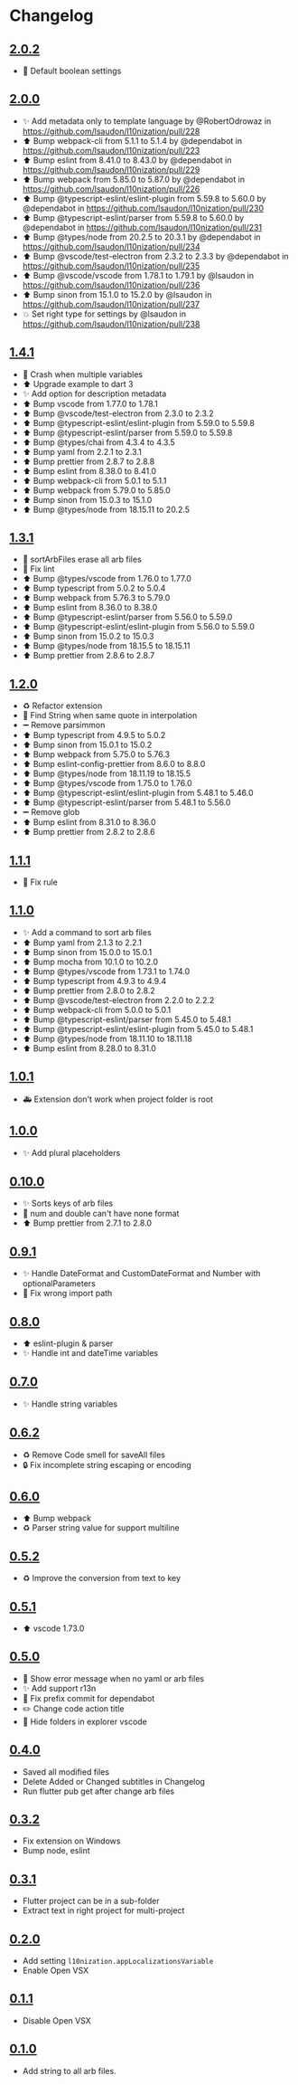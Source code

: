 # Changelog

## [2.0.2](https://github.com/lsaudon/l10nization/releases/tag/release-2.0.2)

- 🐛 Default boolean settings

## [2.0.0](https://github.com/lsaudon/l10nization/releases/tag/release-2.0.0)

- ✨ Add metadata only to template language by @RobertOdrowaz in <https://github.com/lsaudon/l10nization/pull/228>
- ⬆️ Bump webpack-cli from 5.1.1 to 5.1.4 by @dependabot in <https://github.com/lsaudon/l10nization/pull/223>
- ⬆️ Bump eslint from 8.41.0 to 8.43.0 by @dependabot in <https://github.com/lsaudon/l10nization/pull/229>
- ⬆️ Bump webpack from 5.85.0 to 5.87.0 by @dependabot in <https://github.com/lsaudon/l10nization/pull/226>
- ⬆️ Bump @typescript-eslint/eslint-plugin from 5.59.8 to 5.60.0 by @dependabot in <https://github.com/lsaudon/l10nization/pull/230>
- ⬆️ Bump @typescript-eslint/parser from 5.59.8 to 5.60.0 by @dependabot in <https://github.com/lsaudon/l10nization/pull/231>
- ⬆️ Bump @types/node from 20.2.5 to 20.3.1 by @dependabot in <https://github.com/lsaudon/l10nization/pull/234>
- ⬆️ Bump @vscode/test-electron from 2.3.2 to 2.3.3 by @dependabot in <https://github.com/lsaudon/l10nization/pull/235>
- ⬆️ Bump @vscode/vscode from 1.78.1 to 1.79.1 by @lsaudon in <https://github.com/lsaudon/l10nization/pull/236>
- ⬆️ Bump sinon from 15.1.0 to 15.2.0 by @lsaudon in <https://github.com/lsaudon/l10nization/pull/237>
- 💥 Set right type for settings by @lsaudon in <https://github.com/lsaudon/l10nization/pull/238>

## [1.4.1](https://github.com/lsaudon/l10nization/releases/tag/release-1.4.1)

- 🐛 Crash when multiple variables
- ⬆️ Upgrade example to dart 3
- ✨ Add option for description metadata
- ⬆️ Bump vscode from 1.77.0 to 1.78.1
- ⬆️ Bump @vscode/test-electron from 2.3.0 to 2.3.2
- ⬆️ Bump @typescript-eslint/eslint-plugin from 5.59.0 to 5.59.8
- ⬆️ Bump @typescript-eslint/parser from 5.59.0 to 5.59.8
- ⬆️ Bump @types/chai from 4.3.4 to 4.3.5
- ⬆️ Bump yaml from 2.2.1 to 2.3.1
- ⬆️ Bump prettier from 2.8.7 to 2.8.8
- ⬆️ Bump eslint from 8.38.0 to 8.41.0
- ⬆️ Bump webpack-cli from 5.0.1 to 5.1.1
- ⬆️ Bump webpack from 5.79.0 to 5.85.0
- ⬆️ Bump sinon from 15.0.3 to 15.1.0
- ⬆️ Bump @types/node from 18.15.11 to 20.2.5

## [1.3.1](https://github.com/lsaudon/l10nization/releases/tag/release-1.3.1)

- 🐛 sortArbFiles erase all arb files
- 🚨 Fix lint
- ⬆️ Bump @types/vscode from 1.76.0 to 1.77.0
- ⬆️ Bump typescript from 5.0.2 to 5.0.4
- ⬆️ Bump webpack from 5.76.3 to 5.79.0
- ⬆️ Bump eslint from 8.36.0 to 8.38.0
- ⬆️ Bump @typescript-eslint/parser from 5.56.0 to 5.59.0
- ⬆️ Bump @typescript-eslint/eslint-plugin from 5.56.0 to 5.59.0
- ⬆️ Bump sinon from 15.0.2 to 15.0.3
- ⬆️ Bump @types/node from 18.15.5 to 18.15.11
- ⬆️ Bump prettier from 2.8.6 to 2.8.7

## [1.2.0](https://github.com/lsaudon/l10nization/releases/tag/release-1.2.0)

- ♻️ Refactor extension
- 🐛 Find String when same quote in interpolation
- ➖ Remove parsimmon
- ⬆️ Bump typescript from 4.9.5 to 5.0.2
- ⬆️ Bump sinon from 15.0.1 to 15.0.2
- ⬆️ Bump webpack from 5.75.0 to 5.76.3
- ⬆️ Bump eslint-config-prettier from 8.6.0 to 8.8.0
- ⬆️ Bump @types/node from 18.11.19 to 18.15.5
- ⬆️ Bump @types/vscode from 1.75.0 to 1.76.0
- ⬆️ Bump @typescript-eslint/eslint-plugin from 5.48.1 to 5.46.0
- ⬆️ Bump @typescript-eslint/parser from 5.48.1 to 5.56.0
- ➖ Remove glob
- ⬆️ Bump eslint from 8.31.0 to 8.36.0
- ⬆️ Bump prettier from 2.8.2 to 2.8.6

## [1.1.1](https://github.com/lsaudon/l10nization/releases/tag/release-1.1.1)

- 🚨 Fix rule

## [1.1.0](https://github.com/lsaudon/l10nization/releases/tag/release-1.1.0)

- ✨ Add a command to sort arb files
- ⬆️ Bump yaml from 2.1.3 to 2.2.1
- ⬆️ Bump sinon from 15.0.0 to 15.0.1
- ⬆️ Bump mocha from 10.1.0 to 10.2.0
- ⬆️ Bump @types/vscode from 1.73.1 to 1.74.0
- ⬆️ Bump typescript from 4.9.3 to 4.9.4
- ⬆️ Bump prettier from 2.8.0 to 2.8.2
- ⬆️ Bump @vscode/test-electron from 2.2.0 to 2.2.2
- ⬆️ Bump webpack-cli from 5.0.0 to 5.0.1
- ⬆️ Bump @typescript-eslint/parser from 5.45.0 to 5.48.1
- ⬆️ Bump @typescript-eslint/eslint-plugin from 5.45.0 to 5.48.1
- ⬆️ Bump @types/node from 18.11.10 to 18.11.18
- ⬆️ Bump eslint from 8.28.0 to 8.31.0

## [1.0.1](https://github.com/lsaudon/l10nization/releases/tag/release-1.0.1)

- 🚑 Extension don't work when project folder is root

## [1.0.0](https://github.com/lsaudon/l10nization/releases/tag/release-1.0.0)

- ✨ Add plural placeholders

## [0.10.0](https://github.com/lsaudon/l10nization/releases/tag/release-0.10.0)

- ✨ Sorts keys of arb files
- 🐛 num and double can't have none format
- ⬆️ Bump prettier from 2.7.1 to 2.8.0

## [0.9.1](https://github.com/lsaudon/l10nization/releases/tag/release-0.9.1)

- ✨ Handle DateFormat and CustomDateFormat and Number with optionalParameters
- 🐛 Fix wrong import path

## [0.8.0](https://github.com/lsaudon/l10nization/releases/tag/release-0.8.0)

- ⬆️ eslint-plugin & parser
- ✨ Handle int and dateTime variables

## [0.7.0](https://github.com/lsaudon/l10nization/releases/tag/release-0.7.0)

- ✨ Handle string variables

## [0.6.2](https://github.com/lsaudon/l10nization/releases/tag/release-0.6.2)

- ♻️ Remove Code smell for saveAll files
- 🔒️ Fix incomplete string escaping or encoding

## [0.6.0](https://github.com/lsaudon/l10nization/releases/tag/release-0.6.0)

- ⬆️ Bump webpack
- ♻️ Parser string value for support multiline

## [0.5.2](https://github.com/lsaudon/l10nization/releases/tag/release-0.5.2)

- ♻️ Improve the conversion from text to key

## [0.5.1](https://github.com/lsaudon/l10nization/releases/tag/release-0.5.1)

- ⬆️ vscode 1.73.0

## [0.5.0](https://github.com/lsaudon/l10nization/releases/tag/release-0.5.0)

- 🥅 Show error message when no yaml or arb files
- ✨ Add support r13n
- 💚 Fix prefix commit for dependabot
- ✏️ Change code action title
- 🔧 Hide folders in explorer vscode

## [0.4.0](https://github.com/lsaudon/l10nization/releases/tag/release-0.4.0)

- Saved all modified files
- Delete Added or Changed subtitles in Changelog
- Run flutter pub get after change arb files

## [0.3.2](https://github.com/lsaudon/l10nization/releases/tag/release-0.3.2)

- Fix extension on Windows
- Bump node, eslint

## [0.3.1](https://github.com/lsaudon/l10nization/releases/tag/release-0.3.1)

- Flutter project can be in a sub-folder
- Extract text in right project for multi-project

## [0.2.0](https://github.com/lsaudon/l10nization/releases/tag/release-0.2.0)

- Add setting `l10nization.appLocalizationsVariable`
- Enable Open VSX

## [0.1.1](https://github.com/lsaudon/l10nization/releases/tag/release-0.1.1)

- Disable Open VSX

## [0.1.0](https://github.com/lsaudon/l10nization/releases/tag/release-0.1.0)

- Add string to all arb files.
